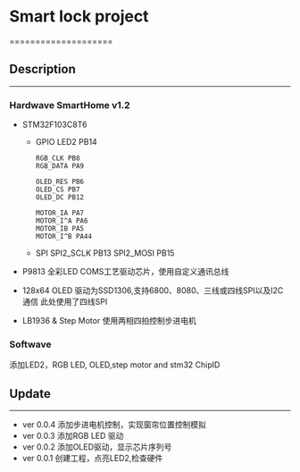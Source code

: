 # Smart lock project

====================

## Description

---

### Hardwave SmartHome v1.2 

- STM32F103C8T6
  - GPIO
        LED2 PB14

        RGB_CLK PB8
        RGB_DATA PA9

        OLED_RES PB6
        OLED_CS PB7
        OLED_DC PB12

        MOTOR_IA PA7
        MOTOR_I^A PA6
        MOTOR_IB PA5
        MOTOR_I^B PA44

  - SPI
        SPI2_SCLK PB13
        SPI2_MOSI PB15
- P9813
  全彩LED COMS工艺驱动芯片，使用自定义通讯总线

- 128x64 OLED
    驱动为SSD1306,支持6800、8080、三线或四线SPI以及I2C通信
    此处使用了四线SPI

- LB1936 & Step Motor
  使用两相四拍控制步进电机

### Softwave

添加LED2，RGB LED, OLED,step motor and stm32 ChipID 

## Update

---

- ver 0.0.4
    添加步进电机控制，实现窗帘位置控制模拟
- ver 0.0.3
    添加RGB LED 驱动
- ver 0.0.2
    添加OLED驱动，显示芯片序列号
- ver 0.0.1
    创建工程，点亮LED2,检查硬件
